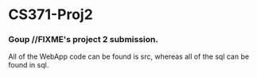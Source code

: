 # CS371-Proj2

### Goup //FIXME's project 2 submission.
All of the WebApp code can be found is src, whereas all of the sql can be found in sql.
